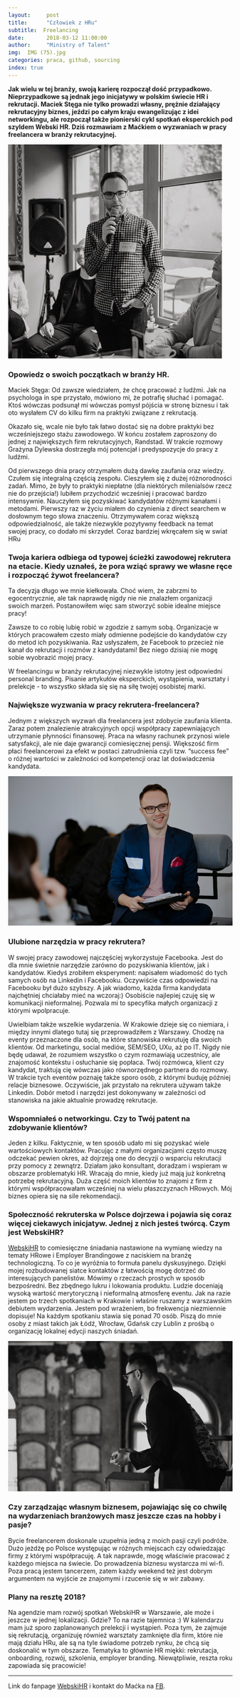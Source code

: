 ```yaml
---
layout:     post
title:      "Człowiek z HRu"
subtitle:  Freelancing
date:       2018-03-12 11:00:00 
author:     "Ministry of Talent"
img:  IMG (75).jpg
categories: praca, github, sourcing
index: true
---
```


<b>Jak wielu w tej branży, swoją karierę rozpoczął dość przypadkowo. Nieprzypadkowe
    są jednak jego inicjatywy w polskim świecie HR i rekrutacji. Maciek Stęga nie tylko
    prowadzi własny, prężnie działający rekrutacyjny biznes, jeździ po całym kraju
    ewangelizując z idei networkingu, ale rozpoczął także pionierski cykl spotkań
    eksperckich pod szyldem Webski HR. Dziś rozmawiam z Maćkiem o wyzwaniach w pracy freelancera w branży rekrutacyjnej.</b>
    

<img src="/images/maciek_stega1.jpg" class="img-responsive" alt="Picture">


<h3 class="section-heading">Opowiedz o swoich początkach w branży HR.</h3>
 

Maciek Stęga: Od zawsze wiedziałem, że chcę pracować z ludźmi. Jak na psychologa in spe przystało, mówiono mi, że potrafię słuchać i pomagać. Ktoś wówczas podsunął mi wówczas pomysł pójścia w stronę biznesu i tak oto wysłałem CV do kilku firm na praktyki związane z rekrutacją. 

Okazało się, wcale nie było tak łatwo dostać się na dobre praktyki bez wcześniejszego stażu zawodowego. W końcu zostałem zaproszony do jednej z największych firm rekrutacyjnych, Randstad. W trakcie rozmowy Grażyna Dylewska dostrzegła mój potencjał i predyspozycje do pracy z ludźmi. 

Od pierwszego dnia pracy otrzymałem dużą dawkę zaufania oraz wiedzy. Czułem się integralną częścią zespołu. Cieszyłem się z dużej różnorodności zadań. Mimo, że były to praktyki niepłatne (dla niektórych milenialsów rzecz nie do przejścia!) lubiłem przychodzić wcześniej i pracować bardzo intensywnie. Nauczyłem się pozyskiwać kandydatów różnymi kanałami i metodami. Pierwszy raz w życiu miałem do czynienia z direct searchem w dosłownym tego słowa znaczeniu. Otrzymywałem coraz większą odpowiedzialność, ale także niezwykle pozytywny feedback na temat swojej pracy, co dodało mi skrzydeł. Coraz bardziej wkręcałem się w swiat HRu


<h3 class="section-heading">Twoja kariera odbiega od typowej ścieżki zawodowej rekrutera na etacie. Kiedy uznałeś, że pora wziąć sprawy we własne ręce i rozpocząć żywot freelancera?</h3>

Ta decyzja długo we mnie kiełkowała. Choć wiem, że zabrzmi to egocentrycznie, ale tak naprawdę nigdy nie nie znalazłem organizacji swoich marzeń. Postanowiłem więc sam stworzyć sobie idealne miejsce pracy!

Zawsze to co robię lubię robić w zgodzie z samym sobą. Organizacje w których pracowałem czesto miały odmienne podejście do kandydatów czy do metod ich pozyskiwania. Raz usłyszałem, że Facebook to przecież nie kanał do rekrutacji i rozmów z kandydatami! Bez niego dzisiaj nie mogę sobie wyobrazić mojej pracy.

W freelancingu w branży rekrutacyjnej niezwykle istotny jest odpowiedni personal branding. Pisanie artykułów eksperckich, wystąpienia, warsztaty i prelekcje - to wszystko składa się się na siłę twojej osobistej marki. 


<h3 class="section-heading">Największe wyzwania w pracy rekrutera-freelancera?</h3>

Jednym z większych wyzwań dla freelancera jest zdobycie zaufania klienta. Zaraz potem znalezienie atrakcyjnych opcji współpracy zapewniających utrzymanie płynności finansowej. Praca na własny rachunek przynosi wiele satysfakcji, ale nie daje gwarancji comiesięcznej pensji. Większość firm płaci freelancerowi za efekt w postaci zatrudnienia czyli tzw. “success fee” o różnej wartości w zależności od kompetencji oraz lat doświadczenia kandydata.

<img src="/images/maciej_2.jpg" class="img-responsive" alt="Picture">

<h3 class="section-heading">Ulubione narzędzia w pracy rekrutera?</h3>

W swojej pracy zawodowej najczęściej wykorzystuje Facebooka. Jest do dla mnie świetnie narzędzie zarówno do pozyskiwania klientów, jak i kandydatów. Kiedyś zrobiłem eksperyment: napisałem wiadomość do tych samych osób na Linkedin i Facebooku. Oczywiście czas odpowiedzi na Facebooku był dużo szybszy. A jak wiadomo, każda firma kandydata najchętniej chciałaby mieć na wczoraj:)  Osobiście najlepiej czuję się w komunikacji nieformalnej. Pozwala mi to specyfika małych organizacji z którymi wpolpracuje. 

Uwielbiam także wszelkie wydarzenia. W Krakowie dzieje się co niemiara, i między innymi dlatego tutaj się przeprowadziłem z Warszawy. Chodzę na eventy przeznaczone dla osób, na które stanowiska rekrutuję dla swoich klientów. Od marketingu, social mediów, SEM/SEO, UXu, aż po IT. Nigdy nie będę udawał, że rozumiem wszystko o czym rozmawiają uczestnicy, ale znajomość kontekstu i osłuchanie się popłaca. Twój rozmówca, klient czy kandydat, traktują cię wówczas jako równorzędnego partnera do rozmowy. W trakcie tych eventów poznaję także sporo osób, z którymi buduję później relacje biznesowe. Oczywiście, jak przystało na rekrutera używam także Linkedin. Dobór metod i narzędzi jest dokonywany w zależności od stanowiska na jakie aktualnie prowadzę rekrutacje.


<h3 class="section-heading">Wspomniałeś o networkingu. Czy to Twój patent na zdobywanie klientów?</h3>

Jeden z kilku. Faktycznie, w ten sposób udało mi się pozyskać wiele wartościowych kontaktów. Pracując z małymi organizacjami często muszę odczekać pewien okres, aż dojrzeją one do decyzji o wsparciu rekrutacji przy pomocy z zewnątrz. Działam jako konsultant, doradzam i wspieram w obszarze problematyki HR. Wracają do mnie, kiedy już mają już konkretną potrzebę rekrutacyjną. Duża część moich klientów to znajomi z firm z którymi współpracowałam wcześniej na wielu płaszczyznach HRowych. Mój biznes opiera się na sile rekomendacji.


<h3 class="section-heading">Społeczność rekruterska w Polsce dojrzewa i pojawia się coraz więcej ciekawych inicjatyw. Jednej z nich jesteś twórcą. Czym jest WebskiHR?</h3>

 <a href="https://www.facebook.com/groups/1513504555423026/?ref=br_rs" target="_blank">WebskiHR</a> to comiesięczne śniadania nastawione na wymianę wiedzy na tematy HRowe i Employer Brandingowe z naciskiem na branżę technologiczną. To co je wyróżnia to formuła panelu dyskusyjnego.  Dzięki mojej rozbudowanej siatce kontaktów z łatwością mogę dotrzeć do interesujących panelistów. Mówimy o rzeczach prostych w sposób bezpośredni. Bez zbędnego lukru i lokowania produktu. Ludzie doceniają wysoką wartość merytoryczną i nieformalną atmosferę eventu. Jak na razie jestem po trzech spotkaniach w Krakowie i właśnie ruszamy z warszawskim debiutem wydarzenia. Jestem pod wrażeniem, bo frekwencja niezmiennie dopisuje! Na każdym spotkaniu stawia się ponad 70 osób. Piszą do mnie osoby z miast takich jak Łódź, Wrocław, Gdańsk czy Lublin z prośbą o organizację lokalnej edycji naszych śniadań. 


<img src="/images/przemowienie atre1.jpg" class="img-responsive" alt="Picture">


<h3 class="section-heading">Czy zarządzając własnym biznesem, pojawiając się co chwilę na wydarzeniach branżowych masz jeszcze czas na hobby i pasje? </h3>

Bycie freelancerem doskonale uzupełnia jedną z moich pasji czyli podróże. Dużo jeżdżę po Polsce występując w różnych miejscach czy odwiedzając firmy z którymi współpracuję. A tak naprawde, mogę właściwie pracować z każdego miejsca na świecie. Do prowadzenia biznesu wystarcza mi wi-fi. Poza pracą jestem tancerzem, zatem każdy weekend też jest dobrym argumentem na wyjście ze znajomymi i rzucenie się w wir zabawy.


<h3 class="section-heading">Plany na resztę 2018?</h3>

Na agendzie mam rozwój spotkań WebskiHR w Warszawie, ale może i jeszcze w jednej lokalizacji. Gdzie? To na razie tajemnica :) W kalendarzu mam już sporo zaplanowanych prelekcji i wystąpień. Poza tym, że zajmuje się rekrutacją, organizuję również warsztaty zamknięte dla firm, które nie mają działu HRu, ale są na tyle świadome potrzeb rynku, że chcą się doskonalić w tym obszarze. Tematyka to głównie HR miękki: rekrutacja, onboarding, rozwój, szkolenia, employer branding. Niewątpliwie, reszta roku zapowiada się pracowicie!

----


Link do fanpage <a href="https://www.facebook.com/groups/1513504555423026/?ref=br_rs" target="_blank">WebskiHR</a> i kontakt do Maćka na <a href="https://www.facebook.com/maciek.stega" target="_blank">FB</a>. 





